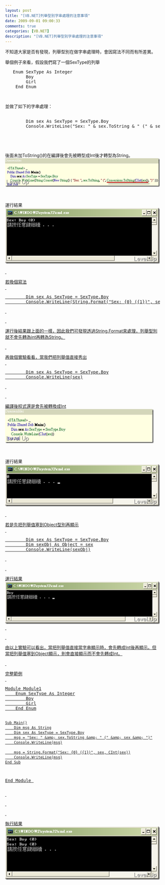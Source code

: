 ```yaml
---
layout: post
title: "[VB.NET]列舉型別字串處理的注意事項"
date: 2009-09-01 09:00:33
comments: true
categories: [VB.NET]
description: "[VB.NET]列舉型別字串處理的注意事項"
---
```

<p>不知道大家是否有發現，列舉型別在做字串處理時，會因寫法不同而有所差異。</p><p>舉個例子來看，假設我們寫了一個SexType的列舉</p><div style="padding-bottom: 0px; margin: 0px; padding-left: 0px; padding-right: 0px; display: inline; float: none; padding-top: 0px" id="scid:812469c5-0cb0-4c63-8c15-c81123a09de7:3524b009-959b-467c-82b7-e68cb57f2941" class="wlWriterEditableSmartContent"><pre class="vb:nocontrols" name="code">
   Enum SexType As Integer
        Boy
        Girl
    End Enum</pre></div><p> </p><p>並做了如下的字串處理： <br /> </p><div style="padding-bottom: 0px; margin: 0px; padding-left: 0px; padding-right: 0px; display: inline; float: none; padding-top: 0px" id="scid:812469c5-0cb0-4c63-8c15-c81123a09de7:4b9c8ef2-c667-408a-bf77-d93ea26ba939" class="wlWriterEditableSmartContent"><pre class="vb:nocontrols" name="code">
        Dim sex As SexType = SexType.Boy
        Console.WriteLine("Sex: " &amp; sex.ToString &amp; " (" &amp; sex &amp; ")")</pre></div><p> </p><p> </p><p>後面未加ToString()的在編譯後會先被轉型成Int後才轉型為String。<img style="border-right-width: 0px; display: inline; border-top-width: 0px; border-bottom-width: 0px; border-left-width: 0px" title="image" border="0" alt="image" width="504" height="93" src="\images\posts\10348\image_thumb_2.png" /></a></p><p> </p><p>運行結果 <br /><a rel="lightbox" href="http://files.dotblogs.com.tw/larrynung/0909/bc5e868eed93_13493/image_4.png"><img style="border-right-width: 0px; display: inline; border-top-width: 0px; border-bottom-width: 0px; border-left-width: 0px" title="image" border="0" alt="image" width="504" height="181" src="\images\posts\10348\image_thumb_1.png" /></p><p> </p><p>若換個寫法 <br /> </p><div style="padding-bottom: 0px; margin: 0px; padding-left: 0px; padding-right: 0px; display: inline; float: none; padding-top: 0px" id="scid:812469c5-0cb0-4c63-8c15-c81123a09de7:8a578592-b799-48e4-8be5-81604464bfce" class="wlWriterEditableSmartContent"><pre class="vb:nocontrols" name="code">
        Dim sex As SexType = SexType.Boy
        Console.WriteLine(String.Format("Sex: {0} ({1})", sex, CInt(sex)))</pre></div><p> </p><p> </p><p>運行後結果跟上面的一樣，因此我們可發現透過String.Format來處理，列舉型別就不會先轉為int再轉為String。</p><p> </p><p>再做個實驗看看，當我們把列舉值直接秀出 <br /> </p><div style="padding-bottom: 0px; margin: 0px; padding-left: 0px; padding-right: 0px; display: inline; float: none; padding-top: 0px" id="scid:812469c5-0cb0-4c63-8c15-c81123a09de7:f181b859-5dc1-4e89-a026-ed90ae7495d4" class="wlWriterEditableSmartContent"><pre class="vb:nocontrols" name="code">
        Dim sex As SexType = SexType.Boy
        Console.WriteLine(sex)</pre></div><p> </p><p> </p><p>編譯後程式還是會先被轉換成Int <br /><img style="border-right-width: 0px; display: inline; border-top-width: 0px; border-bottom-width: 0px; border-left-width: 0px" title="image" border="0" alt="image" width="484" height="111" src="\images\posts\10348\image_thumb_4.png" /></a></p><p> </p><p>運行結果 <br /><a rel="lightbox" href="http://files.dotblogs.com.tw/larrynung/0909/bc5e868eed93_13493/image_8.png"><img style="border-right-width: 0px; display: inline; border-top-width: 0px; border-bottom-width: 0px; border-left-width: 0px" title="image" border="0" alt="image" width="504" height="137" src="\images\posts\10348\image_thumb_3.png" /></p><p> </p><p>若是先把列舉值塞到Object型別再顯示 <br /> </p><div style="padding-bottom: 0px; margin: 0px; padding-left: 0px; padding-right: 0px; display: inline; float: none; padding-top: 0px" id="scid:812469c5-0cb0-4c63-8c15-c81123a09de7:04f3e9ef-2e22-4a7d-820a-5b4f7fed759f" class="wlWriterEditableSmartContent"><pre class="vb:nocontrols" name="code">
        Dim sex As SexType = SexType.Boy
        Dim sexObj As Object = sex
        Console.WriteLine(sexObj)</pre></div><p> </p><p> </p><p>運行結果 <br /><img style="border-right-width: 0px; display: inline; border-top-width: 0px; border-bottom-width: 0px; border-left-width: 0px" title="image" border="0" alt="image" width="504" height="138" src="\images\posts\10348\image_thumb_5.png" /> </p><p> </p><p>由以上實驗可以看出，當把列舉值直接當字串顯示時，會先轉成Int後再顯示。但當把列舉值塞到Object顯示，則會直接顯示而不會先轉成Int。</p><p> </p><p>完整範例 <br /> </p><div style="padding-bottom: 0px; margin: 0px; padding-left: 0px; padding-right: 0px; display: inline; float: none; padding-top: 0px" id="scid:812469c5-0cb0-4c63-8c15-c81123a09de7:c13262cf-e3aa-429a-b553-5bb3ed793b49" class="wlWriterEditableSmartContent"><pre class="vb:nocontrols" name="code">
Module Module1
    Enum SexType As Integer
        Boy
        Girl
    End Enum

    Sub Main()
        Dim msg As String
        Dim sex As SexType = SexType.Boy
        msg = "Sex: " &amp; sex.ToString &amp; " (" &amp; sex &amp; ")"
        Console.WriteLine(msg)

        msg = String.Format("Sex: {0} ({1})", sex, CInt(sex))
        Console.WriteLine(msg)
    End Sub
End Module
</pre></div><p> </p><p> </p><p> </p><p>執行結果 <br /><img style="border-right-width: 0px; display: inline; border-top-width: 0px; border-bottom-width: 0px; border-left-width: 0px" title="image" border="0" alt="image" width="504" height="173" src="\images\posts\10348\image_thumb.png" /></p>